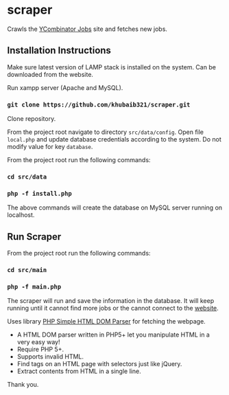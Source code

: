 # scraper
Crawls the [YCombinator Jobs](https://news.ycombinator.com/jobs) site and fetches new jobs.

## Installation Instructions
Make sure latest version of LAMP stack is installed on the system. Can be downloaded from the website.

Run xampp server (Apache and MySQL). 

### `git clone https://github.com/khubaib321/scraper.git `
Clone repository. 

From the project root navigate to directory `src/data/config`.
Open file `local.php` and update database credentials according to the system. Do not modify value for key `database`.

From the project root run the following commands:

### `cd src/data`
### `php -f install.php`
The above commands will create the database on MySQL server running on localhost. 

## Run Scraper
From the project root run the following commands:

### `cd src/main`
### `php -f main.php`
The scraper will run and save the information in the database. It will keep running until it cannot find more jobs or the cannot connect to the [website](https://news.ycombinator.com/jobs).

Uses library [PHP Simple HTML DOM Parser](https://simplehtmldom.sourceforge.io/) for fetching the webpage.
- A HTML DOM parser written in PHP5+ let you manipulate HTML in a very easy way!
- Require PHP 5+.
- Supports invalid HTML.
- Find tags on an HTML page with selectors just like jQuery.
- Extract contents from HTML in a single line.

Thank you.
